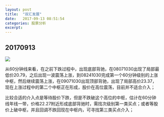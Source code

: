 ```yaml
---
layout: post
title:  "双汇发展"
date:   2017-09-13 08:51:54
categories: 股票分析
excerpt: 
---
```


## 20170913

![](http://7xnjqr.com1.z0.glb.clouddn.com/%E5%8F%8C%E6%B1%87%E5%8F%91%E5%B1%95_20170913091211.png)

从60分钟线来看，在之前下跌过程中，出现底部背驰，在08071030出现了局部最低价20.79，之后出现一波震荡上涨，到08241030完成第一个60分钟级别的上涨中枢，然后继续震荡上涨，在09071030出现顶部背驰，出现了局部高价23.37，现在上涨过程中的第二个中枢正在形成，股价在高位震荡，目前并不适合介入；

比较合适的介入点是等待股价下跌，但是不跌破这个高位的中枢，估计在60分钟线年线一带，价格22.27附近形成底部背驰时，需找次级别第一类买点；或者等股价上破中枢，并且回调不跌回现在中枢内，可寻找第三类买点介入；
